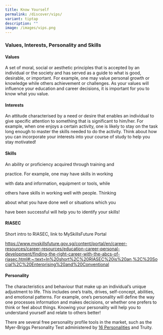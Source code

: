 ```yaml
---
title: Know Yourself
permalink: /discover/vips/
variant: tiptap
description: ""
image: /images/vips.png
---
```

<h3>Values, Interests, Personality and Skills</h3>
<h4>Values</h4>
<p>A set of moral, social or aesthetic principles that is accepted by an
individual or the society and has served as a guide to what is good, desirable,
or important. For example, one may value personal growth or knowledge while
others achievement or challenges. As your values will influence your education
and career decisions, it is important for you to know what you value.</p>
<h4>Interests</h4>
<p>An attitude characterised by a need or desire that enables an individual
to give specific attention to something that is significant to him/her.
For example, when one enjoys a certain activity, one is likely to stay
on the task long enough to master the skills needed to do the activity.
Think about how you can incorporate your interests into your course of
study to help you stay motivated!</p>
<h4>Skills</h4>
<p>An ability or proficiency acquired through training and</p>
<p>practice. For example, one may have skills in working</p>
<p>with data and information, equipment or tools, while</p>
<p>others have skills in working well with people. Thinking</p>
<p>about what you have done well or situations which you</p>
<p>have been successful will help you to identify your skills!</p>
<h4>RIASEC</h4>
<p>Short intro to RIASEC, link to MySkillsFuture Portal</p>
<p><a href="https://www.myskillsfuture.gov.sg/content/portal/en/career-resources/career-resources/education-career-personal-development/finding-the-right-career-with-the-abcs-of-riasec.html#:~:text=In%20short%2C%20RIASEC%20is%20an,%2C%20Social%2C%20Enterprising%20and%20Conventional" rel="noopener noreferrer nofollow" target="_blank">https://www.myskillsfuture.gov.sg/content/portal/en/career-resources/career-resources/education-career-personal-development/finding-the-right-career-with-the-abcs-of-riasec.html#:~:text=In%20short%2C%20RIASEC%20is%20an,%2C%20Social%2C%20Enterprising%20and%20Conventional</a>
</p>
<h4>Personality</h4>
<p>The characteristics and behaviour that make up an individual’s unique
adjustment to life. This includes one’s traits, drives, self-concept, abilities,
and emotional patterns. For example, one’s personality will define the
way one processes information and makes decisions, or whether one prefers
to think or feel about things. Knowing your personality will help you to
understand yourself and relate to others better!</p>
<p>There are several free personality profile tools in the market, such as
the Myer-Briggs Personality Test administered by <a href="https://www.16personalities.com/free-personality-test" rel="noopener noreferrer nofollow" target="_blank">16 Personalities</a> and
Truity.</p>
<p></p>
<p></p>